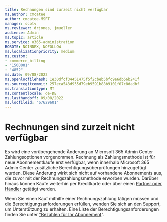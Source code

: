 ```yaml
---
title: Rechnungen sind zurzeit nicht verfügbar
ms.author: cmcatee
author: cmcatee-MSFT
manager: scotv
ms.reviewer: drjones, jmueller
audience: Admin
ms.topic: article
ms.service: o365-administration
ROBOTS: NOINDEX, NOFOLLOW
ms.localizationpriority: medium
ms.custom:
- commerce_billing
- "1500001"
- "4852"
ms.date: 09/08/2022
ms.openlocfilehash: 1e30dfcf34451475f5f2cbeb5bfc9e6db56b241f
ms.sourcegitcommit: 257eca543d955d79eb9591b88b9101f07c8dadbf
ms.translationtype: MT
ms.contentlocale: de-DE
ms.lasthandoff: 09/08/2022
ms.locfileid: "67629601"
---
```

# <a name="invoice-pay-currently-unavailable"></a>Rechnungen sind zurzeit nicht verfügbar

Es wird eine vorübergehende Änderung an Microsoft 365 Admin Center Zahlungsoptionen vorgenommen. Rechnung als Zahlungsmethode ist für neue Abonnementkäufe erst verfügbar, wenn innerhalb Microsoft 365 Admin Center zusätzliche Berechtigungsüberprüfungen hinzugefügt wurden. Diese Änderung wirkt sich nicht auf vorhandene Abonnements aus, die zuvor mit der Rechnungszahlungsmethode erworben wurden. Darüber hinaus können Käufe weiterhin per Kreditkarte oder über einen [Partner oder Händler](https://go.microsoft.com/fwlink/p/?LinkId=613304) getätigt werden.

Wenn Sie einen Kauf mithilfe einer Rechnungszahlung tätigen müssen und die Berechtigungsanforderungen erfüllen, wenden Sie sich an den Support, um Unterstützung zu erhalten. Eine Liste der Berechtigungsanforderungen finden Sie unter ["Bezahlen für Ihr Abonnement](https://docs.microsoft.com/microsoft-365/commerce/billing-and-payments/pay-for-your-subscription#paying-by-invoice)".